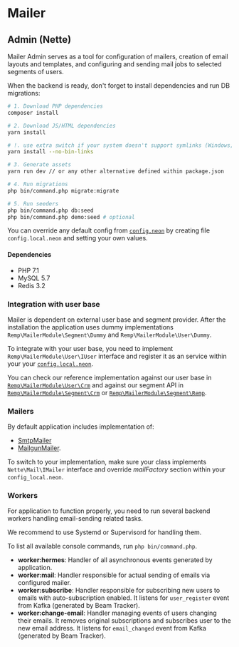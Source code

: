 # Mailer

## Admin (Nette)

Mailer Admin serves as a tool for configuration of mailers, creation of email layouts and
templates, and configuring and sending mail jobs to selected segments of users.

When the backend is ready, don't forget to install dependencies and run DB migrations:

```bash
# 1. Download PHP dependencies
composer install

# 2. Download JS/HTML dependencies
yarn install

# !. use extra switch if your system doesn't support symlinks (Windows; can be enabled)
yarn install --no-bin-links

# 3. Generate assets
yarn run dev // or any other alternative defined within package.json

# 4. Run migrations
php bin/command.php migrate:migrate

# 5. Run seeders
php bin/command.php db:seed
php bin/command.php demo:seed # optional
```

You can override any default config from
[`config.neon`](./app/config/config.neon) by creating file 
`config.local.neon` and setting your own values.

#### Dependencies

- PHP 7.1
- MySQL 5.7
- Redis 3.2

### Integration with user base

Mailer is dependent on external user base and segment provider. After the installation the application uses dummy
implementations `Remp\MailerModule\Segment\Dummy` and `Remp\MailerModule\User\Dummy`.

To integrate with your user base, you need to implement `Remp\MailerModule\User\IUser` interface and register it
as an service within your your [`config.local.neon`](./app/config/config_local.neon).

You can check our reference implementation against our user base in
[`Remp\MailerModule\User\Crm`](./app/models/Users/Crm.php) and against our segment API in
[`Remp\MailerModule\Segment\Crm`](./app/models/Segments/Crm.php) or
[`Remp\MailerModule\Segment\Remp`](./app/models/Segments/Remp.php). 

### Mailers

By default application includes implementation of:

- [SmtpMailer](./app/models/Mailers/SmtpMailer.php)
- [MailgunMailer](./app/models/Mailers/SmtpMailer.php).

To switch to your implementation, make sure your class implements `Nette\Mail\IMailer`
interface and override *mailFactory* section within your `config_local.neon`.

### Workers

For application to function properly, you need to run several backend workers handling
email-sending related tasks.

We recommend to use Systemd or Supervisord for handling them.

To list all available console commands, run `php bin/command.php`.

- **worker:hermes**: Handler of all asynchronous events generated by application.
- **worker:mail**: Handler responsible for actual sending of emails via configured mailer.
- **worker:subscribe**: Handler responsible for subscribing new users to emails with
auto-subscription enabled. It listens for `user_register` event from Kafka
(generated by Beam Tracker).
- **worker:change-email**: Handler managing events of users changing their emails. 
It removes original subscriptions and subscribes user to the new email address. It listens for
`email_changed` event from Kafka (generated by Beam Tracker).
